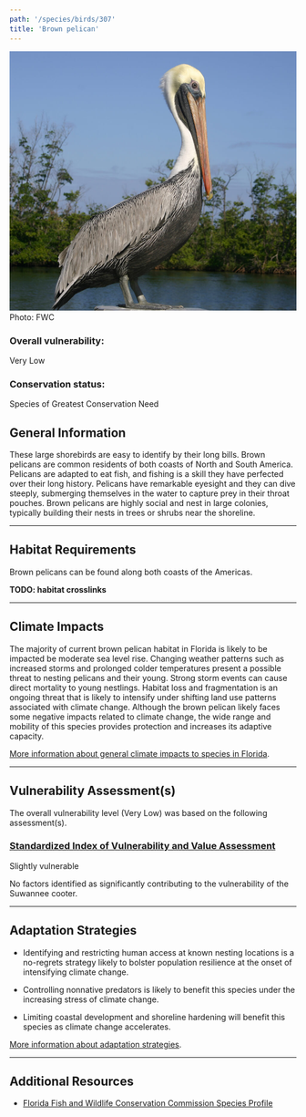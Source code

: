 ```yaml
---
path: '/species/birds/307'
title: 'Brown pelican'
---
```


<content-header icon="shorebirds" title="Brown pelican" subtitle="Pelecanus occidentalis"></content-header>

<div id="TopSection">

<div class="header-photo"><img src="307.jpg" alt="Photo for 307"/>
<figcaption>Photo: FWC</figcaption></div>

<div>

### Overall vulnerability:

<div class="vulnerability vulnerability-low">Very Low</div>



### Conservation status:

Species of Greatest Conservation Need

</div>
</div>

## General Information

These large shorebirds are easy to identify by their long bills.  Brown pelicans are common residents of both coasts of North and South America.  Pelicans are adapted to eat fish, and fishing is a skill they have perfected over their long history.  Pelicans have remarkable eyesight and they can dive steeply, submerging themselves in the water to capture prey in their throat pouches.  Brown pelicans are highly social and nest in large colonies, typically building their nests in trees or shrubs near the shoreline.

<hr />

## Habitat Requirements

Brown pelicans can be found along both coasts of the Americas.

**TODO: habitat crosslinks**

<hr />

## Climate Impacts

The majority of current brown pelican habitat in Florida is likely to be impacted be moderate sea level rise.  Changing weather patterns such as increased storms and prolonged colder temperatures present a possible threat to nesting pelicans and their young. Strong storm events can cause direct mortality to young nestlings.  Habitat loss and fragmentation is an ongoing threat that is likely to intensify under shifting land use patterns associated with climate change.  Although the brown pelican likely faces some negative impacts related to climate change, the wide range and mobility of this species provides protection and increases its adaptive capacity.

[More information about general climate impacts to species in Florida](/impacts/species).



<hr />

## Vulnerability Assessment(s)

The overall vulnerability level (Very Low) was based on the following assessment(s).
#### 
<div class="vulnerability-header">
<h3><a href="/impacts/vulnerability/sivva/species">Standardized Index of Vulnerability and Value Assessment</a></h3>
<div class="vulnerability vulnerability-slight">Slightly vulnerable</div>
</div> 

No factors identified as significantly contributing to the vulnerability of the Suwannee cooter.


<hr />

## Adaptation Strategies

- Identifying and restricting human access at known nesting locations is a no-regrets strategy likely to bolster population resilience at the onset of intensifying climate change.

- Controlling nonnative predators is likely to benefit this species under the increasing stress of climate change.

- Limiting coastal development and shoreline hardening will benefit this species as climate change accelerates.

[More information about adaptation strategies](/strategies).

<hr />


## Additional Resources

- [Florida Fish and Wildlife Conservation Commission Species Profile](https://myfwc.com/wildlifehabitats/profiles/birds/shorebirdsseabirds/brown-pelican/)
